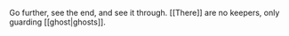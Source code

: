 

Go further, see the end, and see it through.
[[There]] are no keepers, only guarding [[ghost|ghosts]].